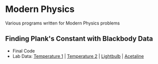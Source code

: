 # **Modern Physics**
Various programs written for Modern Physics problems

## Finding Plank's Constant with Blackbody Data
* Final Code
* Lab Data: [Temperature 1](T1_2.csv) | [Temperature 2](T2.csv) | [Lightbulb](lightbulb.csv) | [Acetaline](Acetaline.csv)
